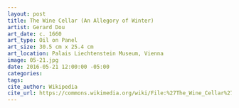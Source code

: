 ```yaml
---
layout: post
title: The Wine Cellar (An Allegory of Winter)
artist: Gerard Dou
art_date: c. 1660
art_type: Oil on Panel
art_size: 30.5 cm x 25.4 cm
art_location: Palais Liechtenstein Museum, Vienna
image: 05-21.jpg
date: 2016-05-21 12:00:00 -05:00
categories:
tags:
cite_author: Wikipedia
cite_url: https://commons.wikimedia.org/wiki/File:%27The_Wine_Cellar%27_(%27An_Allegory_of_Winter%27)_by_Gerard_Dou.jpg
---
```

